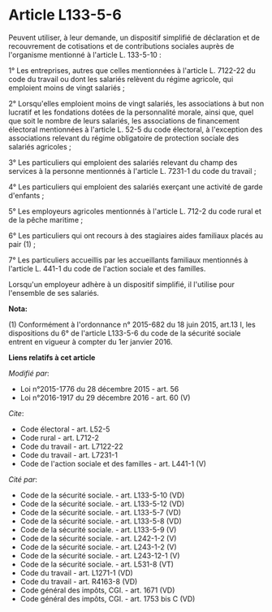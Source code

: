 # Article L133-5-6

Peuvent utiliser, à leur demande, un dispositif simplifié de déclaration et de recouvrement de cotisations et de
contributions sociales auprès de l'organisme mentionné à l'article L. 133-5-10 : 

1° Les entreprises, autres que celles mentionnées à l'article L. 7122-22 du code du travail ou dont les salariés relèvent du
régime agricole, qui emploient moins de vingt salariés ; 

2° Lorsqu'elles emploient moins de vingt salariés, les associations à but non lucratif et les fondations dotées de la
personnalité morale, ainsi que, quel que soit le nombre de leurs salariés, les associations de financement électoral
mentionnées à l'article L. 52-5 du code électoral, à l'exception des associations relevant du régime obligatoire de
protection sociale des salariés agricoles ; 

3° Les particuliers qui emploient des salariés relevant du champ des services à la personne mentionnés à l'article L. 7231-1
du code du travail ; 

4° Les particuliers qui emploient des salariés exerçant une activité de garde d'enfants ; 

5° Les employeurs agricoles mentionnés à l'article L. 712-2 du code rural et de la pêche maritime ; 

6° Les particuliers qui ont recours à des stagiaires aides familiaux placés au pair (1) ; 

7° Les particuliers accueillis par les accueillants familiaux mentionnés à l'article L. 441-1 du code de l'action sociale et
des familles. 

Lorsqu'un employeur adhère à un dispositif simplifié, il l'utilise pour l'ensemble de ses salariés.

**Nota:**

(1) Conformément à l'ordonnance n° 2015-682 du 18 juin 2015, art.13 I, les dispositions du 6° de l'article L133-5-6 du code
de la sécurité sociale entrent en vigueur à compter du 1er janvier 2016.

**Liens relatifs à cet article**

_Modifié par_:

  - Loi n°2015-1776 du 28 décembre 2015 - art. 56
  - Loi n°2016-1917 du 29 décembre 2016 - art. 60 (V)

_Cite_:

  - Code électoral - art. L52-5
  - Code rural - art. L712-2
  - Code du travail - art. L7122-22
  - Code du travail - art. L7231-1
  - Code de l'action sociale et des familles - art. L441-1 (V)

_Cité par_:

  - Code de la sécurité sociale. - art. L133-5-10 (VD)
  - Code de la sécurité sociale. - art. L133-5-12 (VD)
  - Code de la sécurité sociale. - art. L133-5-7 (VD)
  - Code de la sécurité sociale. - art. L133-5-8 (VD)
  - Code de la sécurité sociale. - art. L133-5-9 (V)
  - Code de la sécurité sociale. - art. L242-1-2 (V)
  - Code de la sécurité sociale. - art. L243-1-2 (V)
  - Code de la sécurité sociale. - art. L243-12-1 (V)
  - Code de la sécurité sociale. - art. L531-8 (VT)
  - Code du travail - art. L1271-1 (VD)
  - Code du travail - art. R4163-8 (VD)
  - Code général des impôts, CGI. - art. 1671 (VD)
  - Code général des impôts, CGI. - art. 1753 bis C (VD)
